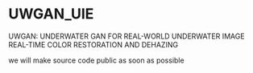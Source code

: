# UWGAN_UIE
UWGAN: UNDERWATER GAN FOR REAL-WORLD UNDERWATER IMAGE REAL-TIME COLOR RESTORATION AND DEHAZING

we will make source code public as soon as possible
